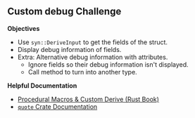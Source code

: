

## Custom debug Challenge

**Objectives**
- Use `syn::DeriveInput` to get the fields of the struct.
- Display debug information of fields.
- Extra: Alternative debug information with attributes.
    - Ignore fields so their debug information isn't displayed.
    - Call method to turn into another type.

**Helpful Documentation**
- [Procedural Macros & Custom Derive (Rust Book)](https://doc.rust-lang.org/book/first-edition/procedural-macros.html)
- [`quote` Crate Documentation](https://docs.rs/quote/0.3.15/quote/)
